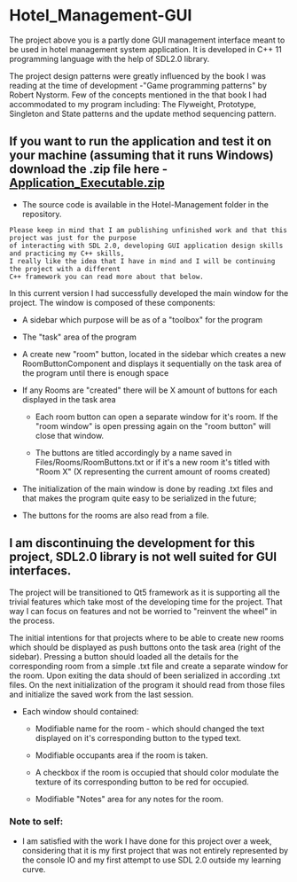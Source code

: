  # Hotel_Management-GUI
 
 The project above you is a partly done GUI management interface meant to be used in hotel management system application. It is developed in C++ 11 programming language with the help of SDL2.0 library.
 
 The project design patterns were greatly influenced by the book I was reading at the time of development -"Game programming patterns" by Robert Nystorm. Few of the concepts mentioned in the that book I had accommodated to my program including: The Flyweight, Prototype, Singleton and State patterns and the update method sequencing pattern.
 
 ## If you want to run the application and test it on your machine (assuming that it runs Windows) download the .zip file here - [Application_Executable.zip](https://twitter.com/dbader_org)
 
 * The source code is available in the Hotel-Management folder in the repository.
 
 ```
 Please keep in mind that I am publishing unfinished work and that this project was just for the purpose
 of interacting with SDL 2.0, developing GUI application design skills and practicing my C++ skills,
 I really like the idea that I have in mind and I will be continuing the project with a different
 C++ framework you can read more about that below.
 ```
 
 In this current version I had successfully developed the main window for the project.
 The window is composed of these components:
 
 * A sidebar which purpose will be as of a "toolbox" for the program
 
 * The "task" area of the program
 
 * A create new "room" button, located in the sidebar which creates a new RoomButtonComponent and displays it sequentially on the 
 task area of the program until there is enough space
 
 * If any Rooms are "created" there will be X amount of buttons for each displayed in the task area
 
   * Each room button can open a separate window for it's room. If the "room window" is open pressing again on the "room button" 
   will close that window. 
   
   * The buttons are titled accordingly by a name saved in Files/Rooms/RoomButtons.txt or if it's a new room it's titled with "Room X"
   (X representing the current amount of rooms created)
   
 * The initialization of the main window is done by reading .txt files and that makes the program quite easy to be serialized in the future;
 
 * The buttons for the rooms are also read from a file.
 
 ## I am discontinuing the development for this project, SDL2.0 library is not well suited for GUI interfaces.
 
 The project will be transitioned to Qt5 framework as it is supporting all the trivial features which take most of the developing time for
 the project. That way I can focus on features and not be worried to "reinvent the wheel" in the process.
 
 The initial intentions for that projects where to be able to create new rooms which should be displayed as push buttons onto the task area (right of the sidebar). Pressing a button should loaded all the details for the corresponding room from a simple .txt file and create a separate window for the room. Upon exiting the data should of been serialized in according .txt files. On the next initialization of the program it should read from those files and initialize the saved work from the last session.
 
 * Each window should contained:
 
   * Modifiable name for the room - which should changed the text displayed on it's corresponding button to the typed text.
  
   * Modifiable occupants area if the room is taken.
  
   * A checkbox if the room is occupied that should color modulate the texture of its corresponding button to be red for occupied.
  
   * Modifiable "Notes" area for any notes for the room.
  
 ### Note to self:
 * I am satisfied with the work I have done for this project over a week, considering that it is my first project that was not entirely represented by the console IO and my first attempt to use SDL 2.0 outside my learning curve.
  
 
 
